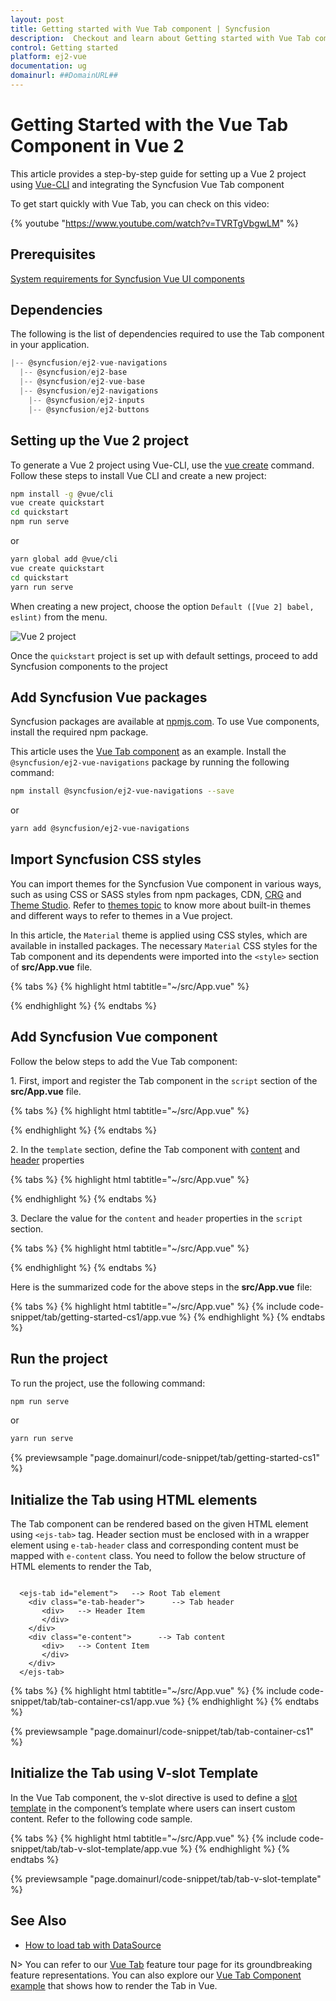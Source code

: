 ```yaml
---
layout: post
title: Getting started with Vue Tab component | Syncfusion
description:  Checkout and learn about Getting started with Vue Tab component of Syncfusion Essential JS 2 and more details.
control: Getting started 
platform: ej2-vue
documentation: ug
domainurl: ##DomainURL##
---
```


# Getting Started with the Vue Tab Component in Vue 2

This article provides a step-by-step guide for setting up a Vue 2 project using [Vue-CLI](https://cli.vuejs.org/) and integrating the Syncfusion Vue Tab component

To get start quickly with Vue Tab, you can check on this video:

{% youtube "https://www.youtube.com/watch?v=TVRTgVbgwLM" %}

## Prerequisites

[System requirements for Syncfusion Vue UI components](https://ej2.syncfusion.com/vue/documentation/system-requirements)

## Dependencies

The following is the list of dependencies required to use the Tab component in your application.

```javascript
|-- @syncfusion/ej2-vue-navigations
  |-- @syncfusion/ej2-base
  |-- @syncfusion/ej2-vue-base
  |-- @syncfusion/ej2-navigations
    |-- @syncfusion/ej2-inputs
    |-- @syncfusion/ej2-buttons

```

## Setting up the Vue 2 project

To generate a Vue 2 project using Vue-CLI, use the [vue create](https://cli.vuejs.org/#getting-started) command. Follow these steps to install Vue CLI and create a new project:

```bash
npm install -g @vue/cli
vue create quickstart
cd quickstart
npm run serve
```

or

```bash
yarn global add @vue/cli
vue create quickstart
cd quickstart
yarn run serve
```

When creating a new project, choose the option `Default ([Vue 2] babel, eslint)` from the menu.

![Vue 2 project](../appearance/images/vue2-terminal.png)

Once the `quickstart` project is set up with default settings, proceed to add Syncfusion components to the project

## Add Syncfusion Vue packages

Syncfusion packages are available at [npmjs.com](https://www.npmjs.com/search?q=ej2-vue). To use Vue components, install the required npm package.

This article uses the [Vue Tab component](https://www.syncfusion.com/vue-components/vue-tabs) as an example. Install the `@syncfusion/ej2-vue-navigations` package by running the following command:

```bash
npm install @syncfusion/ej2-vue-navigations --save
```
or

```bash
yarn add @syncfusion/ej2-vue-navigations
```

## Import Syncfusion CSS styles

You can import themes for the Syncfusion Vue component in various ways, such as using CSS or SASS styles from npm packages, CDN, [CRG](https://crg.syncfusion.com/) and [Theme Studio](https://ej2.syncfusion.com/vue/documentation/appearance/theme-studio). Refer to [themes topic](https://ej2.syncfusion.com/vue/documentation/appearance/theme) to know more about built-in themes and different ways to refer to themes in a Vue project.

In this article, the `Material` theme is applied using CSS styles, which are available in installed packages. The necessary `Material` CSS styles for the Tab component and its dependents were imported into the `<style>` section of **src/App.vue** file.

{% tabs %}
{% highlight html tabtitle="~/src/App.vue" %}

<style>
@import "../node_modules/@syncfusion/ej2-base/styles/material.css";
@import "../node_modules/@syncfusion/ej2-buttons/styles/material.css";
@import "../node_modules/@syncfusion/ej2-popups/styles/material.css";
@import "../node_modules/@syncfusion/ej2-vue-navigations/styles/material.css";
</style>

{% endhighlight %}
{% endtabs %}

## Add Syncfusion Vue component

Follow the below steps to add the Vue Tab component:

1\. First, import and register the Tab component in the `script` section of the **src/App.vue** file.

{% tabs %}
{% highlight html tabtitle="~/src/App.vue" %}

<script>
import { TabComponent, TabItemDirective, TabItemsDirective } from '@syncfusion/ej2-vue-navigations';
export default {
  components: {
    'ejs-tab': TabComponent,
    'e-tabitem': TabItemDirective,
    'e-tabitems': TabItemsDirective
  }
}
</script>

{% endhighlight %}
{% endtabs %}

2\. In the `template` section, define the Tab component with [content](https://ej2.syncfusion.com/vue/documentation/api/tab/tabItem/#content) and [header](https://ej2.syncfusion.com/vue/documentation/api/tab/tabItem/#header) properties

{% tabs %}
{% highlight html tabtitle="~/src/App.vue" %}

<template>
    <div id="app">
    <ejs-tab id='element'>
        <e-tabitems>
                    <e-tabitem :header='headerText0' :content="content0"></e-tabitem>
                    <e-tabitem :header='headerText1' :content="content1"></e-tabitem>
                    <e-tabitem :header='headerText2' :content="content2"></e-tabitem>
      </e-tabitems>
    </ejs-tab>
  </div>
</template>

{% endhighlight %}
{% endtabs %}

3\. Declare the value for the `content` and `header` properties in the `script` section.

{% tabs %}
{% highlight html tabtitle="~/src/App.vue" %}

<script>
data: function(){
        return {

          headerText0: { text: 'ASP.NET' },
          headerText1: { text: 'ASP.NET MVC' },
          headerText2: { text: 'JavaScript' },

        content0: 'ASP.NET is an open-source server-side web application framework designed for web development to produce ' +
        'dynamic web pages. It was developed by Microsoft to allow programmers to build dynamic web sites, web applications ' +
        'and web services. It was first released in January 2002 with version 1.0 of the .NET Framework, and is the successor ' +
        'to Microsoft\'\s Active Server Pages (ASP) technology. ASP.NET is built on the Common Language Runtime (CLR), allowing ' +
        'programmers to write ASP.NET code using any supported .NET language. The ASP.NET SOAP extension framework allows ' +
        'ASP.NET components to process SOAP messages.',

         content1: 'The ASP.NET MVC is a web application framework developed by Microsoft, which implements the ' +
        'model–view–controller (MVC) pattern. It is open-source software, apart from the ASP.NET Web Forms component which is ' +
        'proprietary. In the later versions of ASP.NET, ASP.NET MVC, ASP.NET Web API, and ASP.NET Web Pages (a platform using ' +
        'only Razor pages) will merge into a unified MVC 6.The project is called ASP.NET vNext.',

         content2: 'JavaScript (JS) is an interpreted computer programming language. It was originally implemented as ' +
        'part of web browsers so that client-side scripts could interact with the user, control the browser, communicate ' +
        'asynchronously, and alter the document content that was displayed.[5] More recently, however, it has become common in ' +
        'both game development and the creation of desktop applications.',

        }
   }
</script>

{% endhighlight %}
{% endtabs %}

Here is the summarized code for the above steps in the **src/App.vue** file:

{% tabs %}
{% highlight html tabtitle="~/src/App.vue" %}
{% include code-snippet/tab/getting-started-cs1/app.vue %}
{% endhighlight %}
{% endtabs %}

## Run the project

To run the project, use the following command:

```bash
npm run serve
```

or

```bash
yarn run serve
```
        
{% previewsample "page.domainurl/code-snippet/tab/getting-started-cs1" %}

## Initialize the Tab using HTML elements

The Tab component can be rendered based on the given HTML element using `<ejs-tab>` tag.
Header section must be enclosed with in a wrapper element using `e-tab-header` class and corresponding content must be mapped with `e-content` class.
You need to follow the below structure of HTML elements to render the Tab,

```

  <ejs-tab id="element">   --> Root Tab element
    <div class="e-tab-header">      --> Tab header
       <div>   --> Header Item
       </div>
    </div>
    <div class="e-content">      --> Tab content
       <div>   --> Content Item
       </div>
    </div>
  </ejs-tab>

```

{% tabs %}
{% highlight html tabtitle="~/src/App.vue" %}
{% include code-snippet/tab/tab-container-cs1/app.vue %}
{% endhighlight %}
{% endtabs %}
        
{% previewsample "page.domainurl/code-snippet/tab/tab-container-cs1" %}

## Initialize the Tab using V-slot Template

In the Vue Tab component, the v-slot directive is used to define a [slot template](https://ej2.syncfusion.com/vue/documentation/common/template#slot-template) in the component’s template where users can insert custom content. Refer to the following code sample.

{% tabs %}
{% highlight html tabtitle="~/src/App.vue" %}
{% include code-snippet/tab/tab-v-slot-template/app.vue %}
{% endhighlight %}
{% endtabs %}
        
{% previewsample "page.domainurl/code-snippet/tab/tab-v-slot-template" %}

## See Also

* [How to load tab with DataSource](./how-to/load-tab-with-data-source)

N> You can refer to our [Vue Tab](https://www.syncfusion.com/vue-components/vue-tabs) feature tour page for its groundbreaking feature representations. You can also explore our [Vue Tab Component example](https://ej2.syncfusion.com/vue/demos/#/material/tab/default.html) that shows how to render the Tab in Vue.